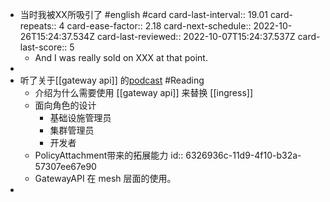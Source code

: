- 当时我被XX所吸引了 #english #card
  card-last-interval:: 19.01
  card-repeats:: 4
  card-ease-factor:: 2.18
  card-next-schedule:: 2022-10-26T15:24:37.534Z
  card-last-reviewed:: 2022-10-07T15:24:37.537Z
  card-last-score:: 5
	- And I was really sold on XXX at that point.
-
- 听了关于[[gateway api]] 的[podcast](https://kubernetespodcast.com/episode/186-gateway-api-beta/) #Reading
	- 介绍为什么需要使用 [[gateway api]] 来替换 [[ingress]]
	- 面向角色的设计
		- 基础设施管理员
		- 集群管理员
		- 开发者
	- PolicyAttachment带来的拓展能力
	  id:: 6326936c-11d9-4f10-b32a-57307ee67e90
	- GatewayAPI 在 mesh 层面的使用。
-